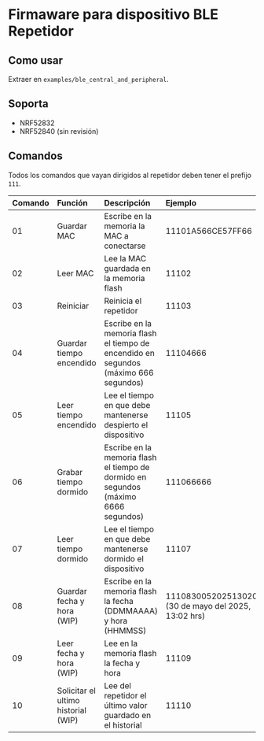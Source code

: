 # Firmaware para dispositivo BLE Repetidor

## Como usar
Extraer en `examples/ble_central_and_peripheral`.

## Soporta
- NRF52832
- NRF52840 (sin revisión)

## Comandos

Todos los comandos que vayan dirigidos al repetidor deben tener el prefijo `111`.

| Comando | Función                             | Descripción                                                                          | Ejemplo                                                  |
| :------ | :---------------------------------- | :----------------------------------------------------------------------------------- | :------------------------------------------------------- |
| 01      | Guardar MAC                         | Escribe en la memoria la MAC a conectarse                                            | 11101A566CE57FF66                                        |
| 02      | Leer MAC                            | Lee la MAC guardada en la memoria flash                                              | 11102                                                    |
| 03      | Reiniciar                           | Reinicia el repetidor                                                                | 11103                                                    |
| 04      | Guardar tiempo encendido            | Escribe en la memoria flash el tiempo de encendido en segundos (máximo 666 segundos) | 11104666                                                 |
| 05      | Leer tiempo encendido               | Lee el tiempo en que debe mantenerse despierto el dispositivo                        | 11105                                                    |
| 06      | Grabar tiempo dormido               | Escribe en la memoria flash el tiempo de dormido en segundos (máximo 6666 segundos)  | 111066666                                                |
| 07      | Leer tiempo dormido                 | Lee el tiempo en que debe mantenerse dormido el dispositivo                          | 11107                                                    |
| 08      | Guardar fecha y hora (WIP)          | Escribe en la memoria flash la fecha (DDMMAAAA) y hora (HHMMSS)                      | 1110830052025130200 <br> (30 de mayo del 2025, 13:02 hrs) |
| 09      | Leer fecha y hora (WIP)             | Lee en la memoria flash la fecha y hora                                              | 11109                                                    |
| 10      | Solicitar el ultimo historial (WIP) | Lee del repetidor el último valor guardado en el historial                           | 11110                                                    |